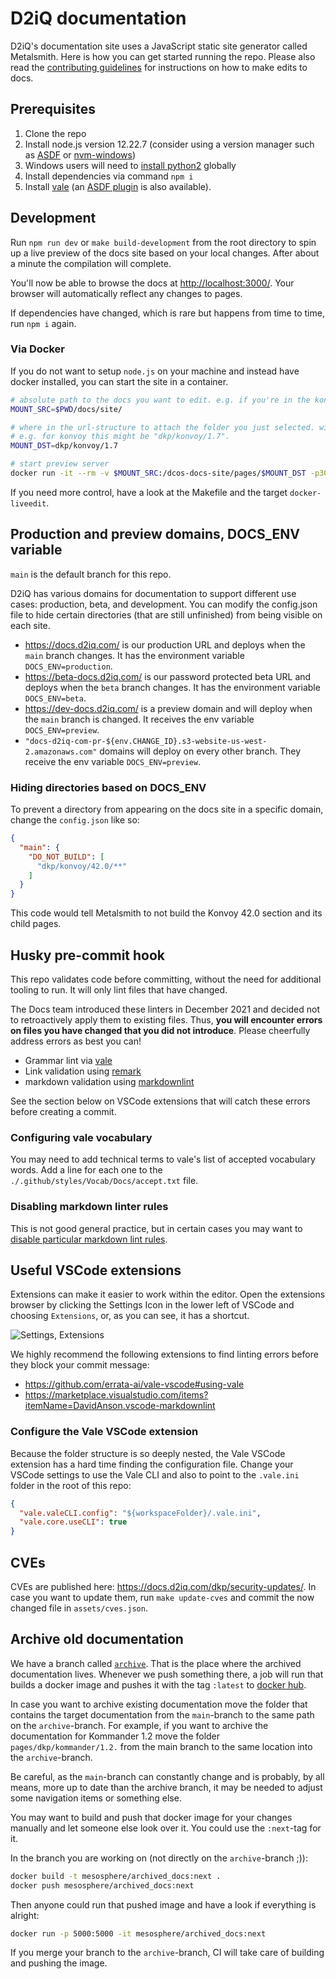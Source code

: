 <!-- markdownlint-disable no-bare-urls -->

# D2iQ documentation

D2iQ's documentation site uses a JavaScript static site generator called Metalsmith. Here is how you can get started running the repo. Please also read the [contributing guidelines](./CONTRIBUTING.md) for instructions on how to make edits to docs.

## Prerequisites

1. Clone the repo
1. Install node.js version 12.22.7 (consider using a version manager such as [ASDF](https://github.com/asdf-vm/asdf) or [nvm-windows](https://docs.microsoft.com/en-us/windows/dev-environment/javascript/nodejs-on-windows))
1. Windows users will need to [install python2](https://github.com/nodejs/node-gyp/tree/v3.8.0#on-windows) globally
1. Install dependencies via command `npm i`
1. Install [vale](https://docs.errata.ai/vale/install) (an [ASDF plugin](https://github.com/osg/asdf-vale) is also available).

## Development

Run `npm run dev` or `make build-development` from the root directory to spin up a live preview of the docs site based on your local changes. After about a minute the compilation will complete.

You'll now be able to browse the docs at [http://localhost:3000/](http://localhost:3000/). Your browser will automatically reflect any changes to pages.

If dependencies have changed, which is rare but happens from time to time, run `npm i` again.

### Via Docker

If you do not want to setup `node.js` on your machine and instead have docker installed, you can start the site in a container.

```sh
# absolute path to the docs you want to edit. e.g. if you're in the konvoy repo, this would be "$PWD/docs/site/".
MOUNT_SRC=$PWD/docs/site/

# where in the url-structure to attach the folder you just selected. without the leading slash.
# e.g. for konvoy this might be "dkp/konvoy/1.7".
MOUNT_DST=dkp/konvoy/1.7

# start preview server
docker run -it --rm -v $MOUNT_SRC:/dcos-docs-site/pages/$MOUNT_DST -p3000:3000 -p35729:35729 mesosphere/docs-dev
```

If you need more control, have a look at the Makefile and the target `docker-liveedit`.

## Production and preview domains, DOCS_ENV variable

`main` is the default branch for this repo.

D2iQ has various domains for documentation to support different use cases: production, beta, and development. You can modify the config.json file to hide certain directories (that are still unfinished) from being visible on each site.

- https://docs.d2iq.com/ is our production URL and deploys when the `main` branch changes. It has the environment variable `DOCS_ENV=production`.
- https://beta-docs.d2iq.com/ is our password protected beta URL and deploys when the `beta` branch changes. It has the environment variable `DOCS_ENV=beta`.
- https://dev-docs.d2iq.com/ is a preview domain and will deploy when the `main` branch is changed. It receives the env variable `DOCS_ENV=preview`.
- `"docs-d2iq-com-pr-${env.CHANGE_ID}.s3-website-us-west-2.amazonaws.com"` domains will deploy on every other branch. They receive the env variable `DOCS_ENV=preview`.

### Hiding directories based on DOCS_ENV

To prevent a directory from appearing on the docs site in a specific domain, change the `config.json` like so:

```json
{
  "main": {
    "DO_NOT_BUILD": [
      "dkp/konvoy/42.0/**"
    ]
  }
}
```

This code would tell Metalsmith to not build the Konvoy 42.0 section and its child pages.

## Husky pre-commit hook

This repo validates code before committing, without the need for additional tooling to run. It will only lint files that have changed.

The Docs team introduced these linters in December 2021 and decided not to retroactively apply them to existing files. Thus, **you will encounter errors on files you have changed that you did not introduce**. Please cheerfully address errors as best you can!

- Grammar lint via [vale](https://docs.errata.ai/)
- Link validation using [remark](https://github.com/remarkjs/remark)
- markdown validation using [markdownlint](https://github.com/DavidAnson/markdownlint)

See the section below on VSCode extensions that will catch these errors before creating a commit.

### Configuring vale vocabulary

You may need to add technical terms to vale's list of accepted vocabulary words. Add a line for each one to the `./.github/styles/Vocab/Docs/accept.txt` file.

### Disabling markdown linter rules

This is not good general practice, but in certain cases you may want to [disable particular markdown lint rules](https://github.com/DavidAnson/markdownlint#configuration).

## Useful VSCode extensions

Extensions can make it easier to work within the editor. Open the extensions browser by clicking the Settings Icon in the lower left of VSCode and choosing `Extensions`, or, as you can see, it has a shortcut.

![Settings, Extensions](https://i.imgur.com/0XkNShr.png)

We highly recommend the following extensions to find linting errors before they block your commit message:

- https://github.com/errata-ai/vale-vscode#using-vale
- https://marketplace.visualstudio.com/items?itemName=DavidAnson.vscode-markdownlint

### Configure the Vale VSCode extension

Because the folder structure is so deeply nested, the Vale VSCode extension has a hard time finding the configuration file. Change your VSCode settings to use the Vale CLI and also to point to the `.vale.ini` folder in the root of this repo:

```json
{
  "vale.valeCLI.config": "${workspaceFolder}/.vale.ini",
  "vale.core.useCLI": true
}
```

## CVEs

CVEs are published here: https://docs.d2iq.com/dkp/security-updates/. In case you want to update them, run `make update-cves` and commit the now changed file in `assets/cves.json`.

## Archive old documentation

We have a branch called [`archive`](https://github.com/mesosphere/dcos-docs-site/tree/archive). That is the place where the archived documentation lives.
Whenever we push something there, a job will run that builds a docker image and pushes it
with the tag `:latest` to [docker hub](https://hub.docker.com/r/mesosphere/archived_docs/tags?page=1&ordering=last_updated).

In case you want to archive existing documentation move the folder that contains the target documentation from the `main`-branch to the same path on the `archive`-branch.
For example, if you want to archive the documentation for Kommander 1.2 move the folder `pages/dkp/kommander/1.2.` from the main branch to the same
location into the `archive`-branch.

Be careful, as the `main`-branch can constantly change and is probably, by all means, more up to date than the archive branch, it may be needed to adjust some navigation items or something else.

You may want to build and push that docker image for your changes manually and let someone else look over it. You could use the `:next`-tag for it.

In the branch you are working on (not directly on the `archive`-branch ;)):

```sh
docker build -t mesosphere/archived_docs:next .
docker push mesosphere/archived_docs:next
```

Then anyone could run that pushed image and have a look if everything is alright:

```sh
docker run -p 5000:5000 -it mesosphere/archived_docs:next
```

If you merge your branch to the `archive`-branch, CI will take care of building and pushing the image.
